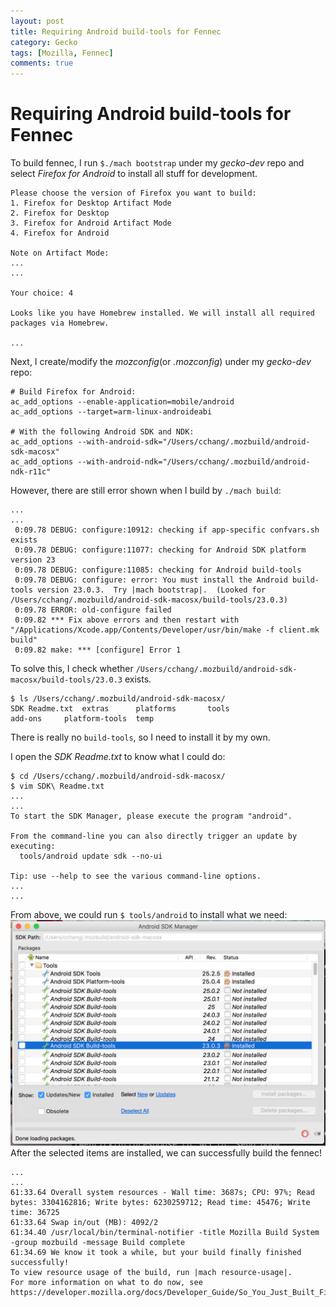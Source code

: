 ```yaml
---
layout: post
title: Requiring Android build-tools for Fennec
category: Gecko
tags: [Mozilla, Fennec]
comments: true
---
```

# Requiring Android build-tools for Fennec

To build fennec, I run ```$./mach bootstrap``` under my _gecko-dev_ repo
and select _Firefox for Android_ to install all stuff for development.

```
Please choose the version of Firefox you want to build:
1. Firefox for Desktop Artifact Mode
2. Firefox for Desktop
3. Firefox for Android Artifact Mode
4. Firefox for Android

Note on Artifact Mode:
...
...

Your choice: 4

Looks like you have Homebrew installed. We will install all required packages via Homebrew.

...
```

Next, I create/modify the _mozconfig_(or _.mozconfig_) under my _gecko-dev_ repo:
```
# Build Firefox for Android:
ac_add_options --enable-application=mobile/android
ac_add_options --target=arm-linux-androideabi

# With the following Android SDK and NDK:
ac_add_options --with-android-sdk="/Users/cchang/.mozbuild/android-sdk-macosx"
ac_add_options --with-android-ndk="/Users/cchang/.mozbuild/android-ndk-r11c"
```

However, there are still error shown when I build by ```./mach build```:
```
...
...
 0:09.78 DEBUG: configure:10912: checking if app-specific confvars.sh exists
 0:09.78 DEBUG: configure:11077: checking for Android SDK platform version 23
 0:09.78 DEBUG: configure:11085: checking for Android build-tools
 0:09.78 DEBUG: configure: error: You must install the Android build-tools version 23.0.3.  Try |mach bootstrap|.  (Looked for /Users/cchang/.mozbuild/android-sdk-macosx/build-tools/23.0.3)
 0:09.78 ERROR: old-configure failed
 0:09.82 *** Fix above errors and then restart with               "/Applications/Xcode.app/Contents/Developer/usr/bin/make -f client.mk build"
 0:09.82 make: *** [configure] Error 1
```

To solve this, I check whether ```/Users/cchang/.mozbuild/android-sdk-macosx/build-tools/23.0.3``` exists.
```
$ ls /Users/cchang/.mozbuild/android-sdk-macosx/
SDK Readme.txt	extras		platforms		tools
add-ons		platform-tools	temp
```
There is really no ```build-tools```, so I need to install it by my own.

I open the _SDK Readme.txt_ to know what I could do:
```
$ cd /Users/cchang/.mozbuild/android-sdk-macosx/
$ vim SDK\ Readme.txt
...
...
To start the SDK Manager, please execute the program "android".

From the command-line you can also directly trigger an update by
executing:
  tools/android update sdk --no-ui

Tip: use --help to see the various command-line options.
...
...
```

From above, we could run ```$ tools/android``` to install what we need:
![Android SDK Manager][android-sdk-mgr]
After the selected items are installed, we can successfully build the fennec!

```
...
...
61:33.64 Overall system resources - Wall time: 3687s; CPU: 97%; Read bytes: 3304162816; Write bytes: 6230259712; Read time: 45476; Write time: 36725
61:33.64 Swap in/out (MB): 4092/2
61:34.40 /usr/local/bin/terminal-notifier -title Mozilla Build System -group mozbuild -message Build complete
61:34.69 We know it took a while, but your build finally finished successfully!
To view resource usage of the build, run |mach resource-usage|.
For more information on what to do now, see https://developer.mozilla.org/docs/Developer_Guide/So_You_Just_Built_Firefox
```

[android-sdk-mgr]: ../images/posts/android-sdk-manager.png "Android SDK Manager"
